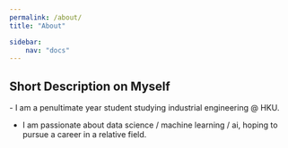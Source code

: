 ```yaml
---
permalink: /about/
title: "About"

sidebar:
    nav: "docs"
---
```

<h2>Short Description on Myself</h2>
- I am a penultimate year student studying industrial engineering @ HKU.

- I am passionate about data science / machine learning / ai, hoping to pursue a career in a relative field.